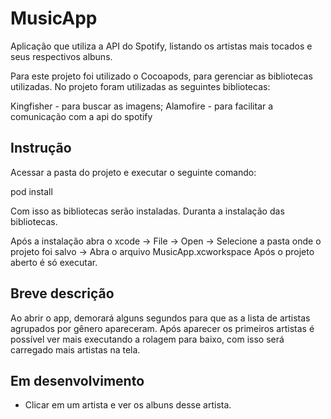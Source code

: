 # MusicApp
Aplicação que utiliza a API do Spotify, listando os artistas mais tocados e seus respectivos albuns.

Para este projeto foi utilizado o Cocoapods, para gerenciar as bibliotecas utilizadas. No projeto foram utilizadas as seguintes bibliotecas:

Kingfisher - para buscar as imagens;
Alamofire - para facilitar a comunicação com a api do spotify

## Instrução
Acessar a pasta do projeto e executar o seguinte comando:

pod install

Com isso as bibliotecas serão instaladas. Duranta a instalação das bibliotecas.

Após a instalação abra o xcode -> File -> Open -> Selecione a pasta onde o projeto foi salvo -> Abra o arquivo MusicApp.xcworkspace
Após o projeto aberto é só executar.

## Breve descrição
Ao abrir o app, demorará alguns segundos para que as a lista de artistas agrupados por gênero apareceram. Após aparecer os primeiros artistas é possível ver mais executando a rolagem para baixo, com isso será carregado mais artistas na tela.

## Em desenvolvimento
- Clicar em um artista e ver os albuns desse artista.
